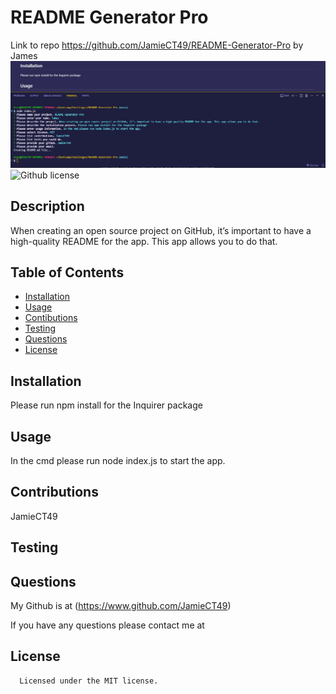 # README Generator Pro
Link to repo https://github.com/JamieCT49/README-Generator-Pro 
by James
![alt text](<Screenshot 2024-05-07 204334.png>)
![Github license](https://img.shields.io/badge/license-MIT-blue.svg)
## Description
When creating an open source project on GitHub, it’s important to have a high-quality README for the app. This app allows you to do that.
## Table of Contents
* [Installation](#Installation)
* [Usage](#Usage)
* [Contibutions](#Contributions)
* [Testing](#Testing)
* [Questions](#Questions)
* [License](#License)
## Installation
Please run npm install for the Inquirer package
## Usage
In the cmd please run node index.js to start the app.
## Contributions
JamieCT49
## Testing

## Questions 
My Github is at (https://www.github.com/JamieCT49)


If you have any questions please contact me at 

## License
      Licensed under the MIT license.
